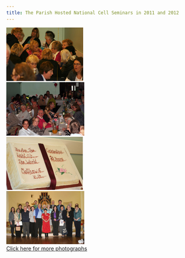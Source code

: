 ```yaml
---
title: The Parish Hosted National Cell Seminars in 2011 and 2012
---
```

<article>
    <div class="row">
        <div class="col-md-2"><img src="images/Cells-Sem-2011-for-web_016.jpg" alt="2011 Photo 1" height="142" width="204" /></div>
        <div class="col-md-2"><img src="images/Cells-Sem-2011-for-web_032.jpg" alt="2011 Photo 2" height="142" width="207" /></div>
        <div class="col-md-2"><img src="images/Cells-Sem-2011-for-web_028.jpg" alt="2011 Photo 3" height="141" width="203" /></div>
        <div class="col-md-2"><img src="images/Cells-Sem-2011-for-web_036.jpg" alt="2011 Photo 4" height="141" width="207" /></div>
    </div>
    <a href="cells_seminar_2011_photos.html">Click here for more photographs</a>
</article>